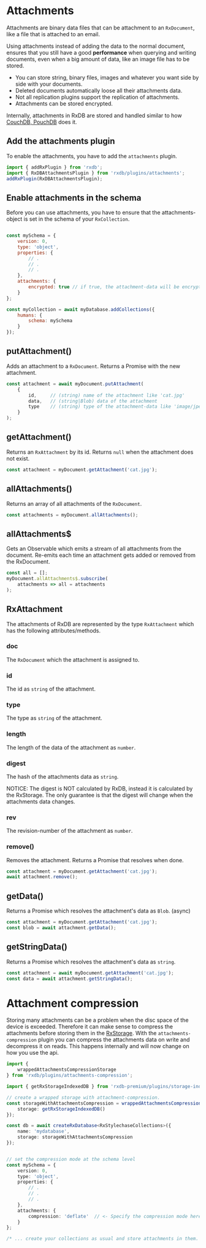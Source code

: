 # Attachments

Attachments are binary data files that can be attachment to an `RxDocument`, like a file that is attached to an email.

Using attachments instead of adding the data to the normal document, ensures that you still have a good **performance** when querying and writing documents, even when a big amount of data, like an image file has to be stored.

- You can store string, binary files, images and whatever you want side by side with your documents.
- Deleted documents automatically loose all their attachments data.
- Not all replication plugins support the replication of attachments.
- Attachments can be stored encrypted.

Internally, attachments in RxDB are stored and handled similar to how [CouchDB, PouchDB](https://pouchdb.com/guides/attachments.html#how-attachments-are-stored) does it.


## Add the attachments plugin

To enable the attachments, you have to add the `attachments` plugin.

```ts
import { addRxPlugin } from 'rxdb';
import { RxDBAttachmentsPlugin } from 'rxdb/plugins/attachments';
addRxPlugin(RxDBAttachmentsPlugin);
```


## Enable attachments in the schema

Before you can use attachments, you have to ensure that the attachments-object is set in the schema of your `RxCollection`.

```javascript

const mySchema = {
    version: 0,
    type: 'object',
    properties: {
        // .
        // .
        // .
    },
    attachments: {
        encrypted: true // if true, the attachment-data will be encrypted with the db-password
    }
};

const myCollection = await myDatabase.addCollections({
    humans: {
        schema: mySchema
    }
});
```

## putAttachment()

Adds an attachment to a `RxDocument`. Returns a Promise with the new attachment.

```javascript
const attachment = await myDocument.putAttachment(
    {
        id,     // (string) name of the attachment like 'cat.jpg'
        data,   // (string|Blob) data of the attachment
        type    // (string) type of the attachment-data like 'image/jpeg'
    }
);
```

## getAttachment()

Returns an `RxAttachment` by its id. Returns `null` when the attachment does not exist.

```javascript
const attachment = myDocument.getAttachment('cat.jpg');
```

## allAttachments()

Returns an array of all attachments of the `RxDocument`.

```javascript
const attachments = myDocument.allAttachments();
```

## allAttachments$

Gets an Observable which emits a stream of all attachments from the document. Re-emits each time an attachment gets added or removed from the RxDocument.

```javascript
const all = [];
myDocument.allAttachments$.subscribe(
    attachments => all = attachments
);
```

## RxAttachment

The attachments of RxDB are represented by the type `RxAttachment` which has the following attributes/methods.

### doc

The `RxDocument` which the attachment is assigned to.

### id

The id as `string` of the attachment.

### type

The type as `string` of the attachment.

### length

The length of the data of the attachment as `number`.

### digest

The hash of the attachments data as `string`.

NOTICE: The digest is NOT calculated by RxDB, instead it is calculated by the RxStorage. The only guarantee is that the digest will change when the attachments data changes.

### rev

The revision-number of the attachment as `number`.

### remove()

Removes the attachment. Returns a Promise that resolves when done.

```javascript
const attachment = myDocument.getAttachment('cat.jpg');
await attachment.remove();
```

## getData()

Returns a Promise which resolves the attachment's data as `Blob`. (async)

```javascript
const attachment = myDocument.getAttachment('cat.jpg');
const blob = await attachment.getData();
```

## getStringData()

Returns a Promise which resolves the attachment's data as `string`.

```javascript
const attachment = await myDocument.getAttachment('cat.jpg');
const data = await attachment.getStringData();
```




# Attachment compression

Storing many attachments can be a problem when the disc space of the device is exceeded.
Therefore it can make sense to compress the attachments before storing them in the [RxStorage](./rx-storage.md).
With the `attachments-compression` plugin you can compress the attachments data on write and decompress it on reads.
This happens internally and will now change on how you use the api.

```ts
import {
    wrappedAttachmentsCompressionStorage
} from 'rxdb/plugins/attachments-compression';

import { getRxStorageIndexedDB } from 'rxdb-premium/plugins/storage-indexeddb';

// create a wrapped storage with attachment-compression.
const storageWithAttachmentsCompression = wrappedAttachmentsCompressionStorage({
    storage: getRxStorageIndexedDB()
});

const db = await createRxDatabase<RxStylechaseCollections>({
    name: 'mydatabase',
    storage: storageWithAttachmentsCompression
});


// set the compression mode at the schema level
const mySchema = {
    version: 0,
    type: 'object',
    properties: {
        // .
        // .
        // .
    },
    attachments: {
        compression: 'deflate'  // <- Specify the compression mode here. Atm only 'deflate' mode is available.
    }
};

/* ... create your collections as usual and store attachments in them. */

```
